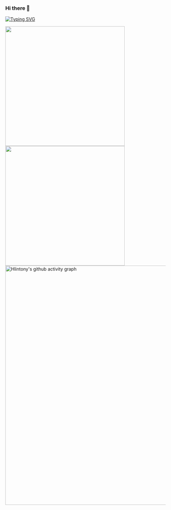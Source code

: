 ### Hi there 👋

<!--
**Hyunicode/Hyunicode** is a ✨ _special_ ✨ repository because its `README.md` (this file) appears on your GitHub profile.

Here are some ideas to get you started:

- 🔭 I’m currently working on ...
- 🌱 I’m currently learning ...
- 👯 I’m looking to collaborate on ...
- 🤔 I’m looking for help with ...
- 💬 Ask me about ...
- 📫 How to reach me: ...
- 😄 Pronouns: ...
- ⚡ Fun fact: ...
-->

[![Typing SVG](https://readme-typing-svg.demolab.com/?lines=😛😆😉😊😋😎)](https://git.io/typing-svg)

<div align="flex"> 
<img width="375px" src="https://github-readme-stats.vercel.app/api?username=Hyunicode&hide_title=true&theme=graywhite" />
<img width="375px" src="https://github-readme-streak-stats.herokuapp.com/?user=Hyunicode" />
</div>

<img src="https://github-readme-activity-graph.cyclic.app/graph?username=Hyunicode&theme=github-compact" alt="Hlintony's github activity graph" width="750px" />
